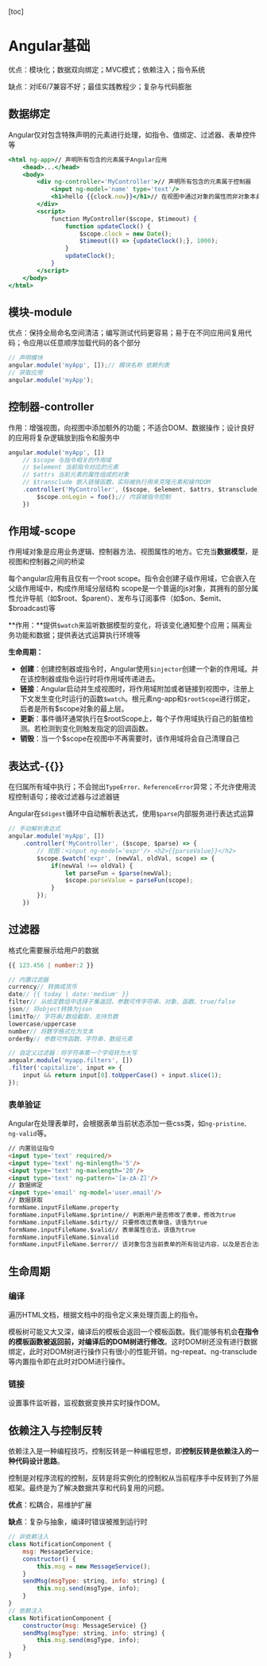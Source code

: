 [toc]

# Angular基础

优点：模块化；数据双向绑定；MVC模式；依赖注入；指令系统

缺点：对IE6/7兼容不好；最佳实践教程少；复杂与代码膨胀

## 数据绑定

Angular仅对包含特殊声明的元素进行处理，如指令、值绑定、过滤器、表单控件等

```jsx
<html ng-app>// 声明所有包含的元素属于Angular应用
	<head>...</head>
    <body>
        <div ng-controller='MyController'>// 声明所有包含的元素属于控制器
        	<input ng-model='name' type='text'/>
	        <h1>hello {{clock.now}}</h1>// 在视图中通过对象的属性而非对象本身来进行绑定是Angular最佳实践
        </div>
        <script>
        	function MyController($scope, $timeout) {
                function updateClock() {
                    $scope.clock = new Date();
	                $timeout(() => {updateClock();}, 1000);
                }
                updateClock();
            }
        </script>
    </body>
</html>
```

## 模块-module

优点：保持全局命名空间清洁；编写测试代码更容易；易于在不同应用间复用代码；令应用以任意顺序加载代码的各个部分

```js
// 声明模块
angular.module('myApp', []);// 模块名称 依赖列表
// 获取应用
angular.module('myApp');
```
## 控制器-controller

作用：增强视图，向视图中添加额外的功能；不适合DOM、数据操作；设计良好的应用将复杂逻辑放到指令和服务中

```js
angular.module('myApp', [])
	// $scope 与指令相关的作用域
	// $element 当前指令对应的元素
	// $attrs 当前元素的属性组成的对象
	// $transclude 嵌入链接函数，实际被执行用来克隆元素和操作DOM
	.controller('MyController', ($scope, $element, $attrs, $transclude) => {
        $scope.onLogin = foo();// 内容被指令控制
    })
```


## 作用域-scope

作用域对象是应用业务逻辑、控制器方法、视图属性的地方。它充当**数据模型**，是视图和控制器之间的桥梁

每个angular应用有且仅有一个root scope。指令会创建子级作用域，它会嵌入在父级作用域中，构成作用域分层结构
scope是一个普逼的js对象，其拥有的部分属性允许导航（如\$root、\$parent）、发布与订阅事件（如$on、\$emit、\$broadcast)等

**作用：**提供`$watch`来监听数据模型的变化，将该变化通知整个应用；隔离业务功能和数据；提供表达式运算执行环境等

**生命周期：**

- **创建**：创建控制器或指令时，Angular使用`$injector`创建一个新的作用域。并在该控制器或指令运行时将作用域传递进去。
- **链接**：Angular启动并生成视图时，将作用域附加或者链接到视图中，注册上下文发生变化时运行的函数`$watch`。根元素ng-app和`$rootScope`进行绑定，后者是所有$scope对象的最上层。
- **更新**：事件循环通常执行在$rootScope上，每个子作用域执行自己的脏值检测。若检测到变化则触发指定的回调函数。
- **销毁**：当一个$scope在视图中不再需要时，该作用域将会自己清理自己

## 表达式-{{}}

在归属所有域中执行；不会抛出`TypeError、ReferenceError`异常；不允许使用流程控制语句；接收过滤器与过滤器链

Angular在`$digest`循环中自动解析表达式，使用`$parse`内部服务进行表达式运算

```js
// 手动解析表达式
angular.module('myApp', [])
	.controller('MyController', ($scope, $parse) => {
        // 视图：<input ng-model='expr'/> <h2>{{parseValue}}</h2>
        $scope.$watch('expr', (newVal, oldVal, scope) => {
            if(newVal !== oldVal) {
                let parseFun = $parse(newVal);
                $scope.parseValue = parseFun(scope);
            }
        });
    })
```

## 过滤器

格式化需要展示给用户的数据

```js
{{ 123.456 | number:2 }}

// 内置过滤器
currency// 转换成货币
date// {{ today | date:'medium' }}
filter// 从给定数组中选择子集返回，参数可传字符串、对象、函数、true/false
json// 将object转换为json
limitTo// 字符串/数组截取，支持负数
lowercase/uppercase
number// 将数字格式化为文本
orderBy// 参数可传函数、字符串、数组元素

// 自定义过滤器：将字符串第一个字母转为大写
angualr.module('myapp.filters', [])
.filter('capitalize', input => {
    input && return input[0].toUpperCase() + input.slice(1);
});
```

### 表单验证

Angular在处理表单时，会根据表单当前状态添加一些css类，如`ng-pristine、ng-valid`等。

```html
// 内置验证指令
<input type='text' required/>
<input type='text' ng-minlength='5'/>
<input type='text' ng-maxlength='20'/>
<input type='text' ng-pattern='[a-zA-Z]'/>
// 数据绑定
<input type='email' ng-model='user.email'/>
// 数据获取
formName.inputFileName.property
formName.inputFileName.$printine// 判断用户是否修改了表单，修改为true
formName.inputFileName.$dirty// 只要修改过表单值，该值为true
formName.inputFileName.$valid// 表单属性合法，该值为true
formName.inputFileName.$invalid
formName.inputFileName.$error// 该对象包含当前表单的所有验证内容，以及是否合法的信息
```

## 生命周期

### 编译

遍历HTML文档，根据文档中的指令定义来处理页面上的指令。

模板树可能又大又深，编译后的模板会返回一个模板函数。我们能够有机会**在指令的模板函数被返回前，对编译后的DOM树进行修改**。这时DOM树还没有进行数据绑定，此时对DOM树进行操作只有很小的性能开销，ng-repeat、ng-transclude等内置指令即在此时对DOM进行操作。

### 链接

设置事件监听器，监视数据变换并实时操作DOM。

## 依赖注入与控制反转

依赖注入是一种编程技巧，控制反转是一种编程思想，即**控制反转是依赖注入的一种代码设计思路**。

控制是对程序流程的控制，反转是将实例化的控制权从当前程序手中反转到了外层框架。最终是为了解决数据共享和代码复用的问题。

**优点**：松耦合，易维护扩展

**缺点**：复杂与抽象，编译时错误被推到运行时

```js
// 非依赖注入
class NotificationComponent {
    msg: MessageService;
    constructor() {
        this.msg = new MessageService();
    }
    sendMsg(msgType: string, info: string) {
        this.msg.send(msgType, info);
    }
}
// 依赖注入
class NotificationComponent {
    constructor(msg: MessageService) {}
    sendMsg(msgType: string, info: string) {
        this.msg.send(msgType, info);
    }
}
```


